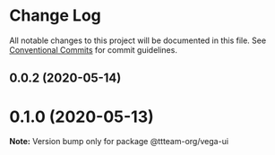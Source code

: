 # Change Log

All notable changes to this project will be documented in this file.
See [Conventional Commits](https://conventionalcommits.org) for commit guidelines.

## 0.0.2 (2020-05-14)



# 0.1.0 (2020-05-13)

**Note:** Version bump only for package @ttteam-org/vega-ui
